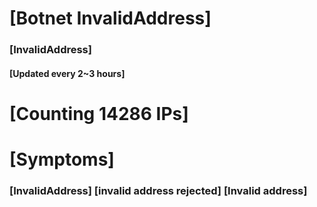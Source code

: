 # [Botnet InvalidAddress]
### [InvalidAddress]
#### [Updated every 2~3 hours]

# [Counting 14286 IPs]

# [Symptoms] 

###   [InvalidAddress] [invalid address rejected] [Invalid address]
